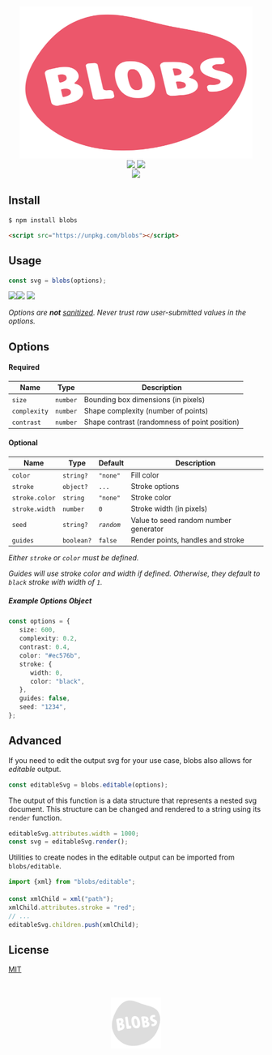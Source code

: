 <p align="center">
    <a href="https://blobs.dev">
        <img width="460" height="300" src="./assets/logo-color.svg?sanitize=true">
    </a>
    <br>
    <a href="https://www.npmjs.com/package/blobs">
        <img src="https://img.shields.io/npm/v/blobs.svg">
    </a>
    <a href="https://bundlephobia.com/result?p=blobs">
        <img src="https://img.shields.io/bundlephobia/minzip/blobs.svg">
    </a>
    <br>
    <a href="https://blobs.dev">
        <img src="https://svgsaur.us/?c=0366d6&t=PLAYGROUND&o=b&s=23&w=170&y=38&h=46" />
    </a>
</p>

## Install

```shell
$ npm install blobs
```

```html
<script src="https://unpkg.com/blobs"></script>
```

## Usage

```typescript
const svg = blobs(options);
```

![](https://svgsaur.us?t=&w=5&h=32&b=fdcc56)![](https://svgsaur.us/?t=WARNING&w=103&h=32&s=16&y=21&x=12&b=feefcd&f=arial&o=b) ![](https://svgsaur.us?t=&w=1&h=48&)

_Options are **not** [sanitized](https://en.wikipedia.org/wiki/HTML_sanitization). Never trust raw user-submitted values in the options._

## Options

#### Required

Name           | Type       | Description
-------------- | ---------- | ---------------------------------------------
`size`         | `number`   | Bounding box dimensions (in pixels)
`complexity`   | `number`   | Shape complexity (number of points)
`contrast`     | `number`   | Shape contrast (randomness of point position)


#### Optional

Name           | Type       | Default    | Description
-------------- | ---------- | ---------- | -------------------------------------
`color`        | `string?`  | `"none"`   | Fill color
`stroke`       | `object?`  | `...`      | Stroke options
`stroke.color` | `string`   | `"none"`   | Stroke color
`stroke.width` | `number`   | `0`        | Stroke width (in pixels)
`seed`         | `string?`  | _`random`_ | Value to seed random number generator
`guides`       | `boolean?` | `false`    | Render points, handles and stroke

_Either `stroke` or `color` must be defined._

_Guides will use stroke color and width if defined. Otherwise, they default to `black` stroke with width of `1`._

##### Example Options Object

```typescript
const options = {
   size: 600,
   complexity: 0.2,
   contrast: 0.4,
   color: "#ec576b",
   stroke: {
      width: 0,
      color: "black",
   },
   guides: false,
   seed: "1234",
};
```

## Advanced

If you need to edit the output svg for your use case, blobs also allows for _editable_ output.

```typescript
const editableSvg = blobs.editable(options);
```

The output of this function is a data structure that represents a nested svg document. This structure can be changed and rendered to a string using its `render` function.

```typescript
editableSvg.attributes.width = 1000;
const svg = editableSvg.render();
```

Utilities to create nodes in the editable output can be imported from `blobs/editable`.

```typescript
import {xml} from "blobs/editable";

const xmlChild = xml("path");
xmlChild.attributes.stroke = "red";
// ...
editableSvg.children.push(xmlChild);
```

## License

[MIT](./LICENSE)

<p align="center">
    <br><br>
    <img width="100" src="./assets/logo-grey.svg?sanitize=true" />
</p>
